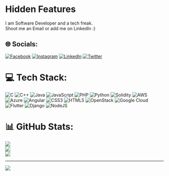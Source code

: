 # Hidden Features
I am Software Developer and a tech freak.<br> Shoot me an Email or add me on LinkedIn :)


## 🌐 Socials:
[![Facebook](https://img.shields.io/badge/Facebook-%231877F2.svg?logo=Facebook&logoColor=white)](https://www.facebook.com/mika.deer.7/) [![Instagram](https://img.shields.io/badge/Instagram-%23E4405F.svg?logo=Instagram&logoColor=white)](https://instagram.com/sandeep231201) [![LinkedIn](https://img.shields.io/badge/LinkedIn-%230077B5.svg?logo=linkedin&logoColor=white)]([[https://linkedin.com/in/Sandeep231201](https://www.linkedin.com/in/sandeep-das-766654228)](https://www.linkedin.com/in/sandeep-das-766654228/)) [![Twitter](https://img.shields.io/badge/Twitter-%231DA1F2.svg?logo=Twitter&logoColor=white)](https://twitter.com/Sandeep231201) 

# 💻 Tech Stack:
![C](https://img.shields.io/badge/c-%2300599C.svg?style=for-the-badge&logo=c&logoColor=white) ![C++](https://img.shields.io/badge/c++-%2300599C.svg?style=for-the-badge&logo=c%2B%2B&logoColor=white) ![Java](https://img.shields.io/badge/java-%23ED8B00.svg?style=for-the-badge&logo=java&logoColor=white) ![JavaScript](https://img.shields.io/badge/javascript-%23323330.svg?style=for-the-badge&logo=javascript&logoColor=%23F7DF1E) ![PHP](https://img.shields.io/badge/php-%23777BB4.svg?style=for-the-badge&logo=php&logoColor=white) ![Python](https://img.shields.io/badge/python-3670A0?style=for-the-badge&logo=python&logoColor=ffdd54) ![Solidity](https://img.shields.io/badge/Solidity-%23363636.svg?style=for-the-badge&logo=solidity&logoColor=white) ![AWS](https://img.shields.io/badge/AWS-%23FF9900.svg?style=for-the-badge&logo=amazon-aws&logoColor=white) ![Azure](https://img.shields.io/badge/azure-%230072C6.svg?style=for-the-badge&logo=azure-devops&logoColor=white) ![Angular](https://img.shields.io/badge/angular-%23DD0031.svg?style=for-the-badge&logo=angular&logoColor=white) ![CSS3](https://img.shields.io/badge/css3-%231572B6.svg?style=for-the-badge&logo=css3&logoColor=white) ![HTML5](https://img.shields.io/badge/html5-%23E34F26.svg?style=for-the-badge&logo=html5&logoColor=white) ![OpenStack](https://img.shields.io/badge/Openstack-%23f01742.svg?style=for-the-badge&logo=openstack&logoColor=white) ![Google Cloud](https://img.shields.io/badge/Google%20Cloud-%234285F4.svg?style=for-the-badge&logo=google-cloud&logoColor=white) ![Flutter](https://img.shields.io/badge/Flutter-%2302569B.svg?style=for-the-badge&logo=Flutter&logoColor=white) ![Django](https://img.shields.io/badge/django-%23092E20.svg?style=for-the-badge&logo=django&logoColor=white) ![NodeJS](https://img.shields.io/badge/node.js-6DA55F?style=for-the-badge&logo=node.js&logoColor=white)
# 📊 GitHub Stats:
![](https://github-readme-stats.vercel.app/api?username=sandeep231201&theme=dark&hide_border=false&include_all_commits=false&count_private=false)<br/>
![](https://github-readme-streak-stats.herokuapp.com/?user=sandeep231201&theme=dark&hide_border=false)<br/>
![](https://github-readme-stats.vercel.app/api/top-langs/?username=sandeep231201&theme=dark&hide_border=false&include_all_commits=false&count_private=false&layout=compact)



---
[![](https://visitcount.itsvg.in/api?id=sandeep231201&icon=7&color=12)](https://visitcount.itsvg.in)

<!-- Proudly created with GPRM ( https://gprm.itsvg.in ) -->
